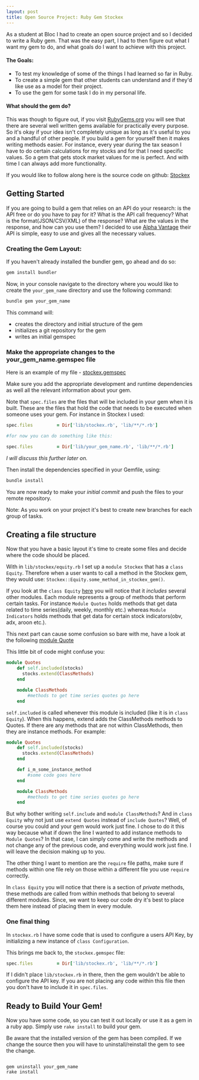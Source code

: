 ```yaml
---
layout: post
title: Open Source Project: Ruby Gem Stockex
---
```


As a student at Bloc I had to create an open source project and so I decided to write a Ruby gem. That was the easy part, I had to then figure out what I want my gem to do, and what goals do I want to achieve with this project.

#### The Goals:

  - To test my knowledge of some of the things I had learned so far in Ruby.
  - To create a simple gem that other students can understand and if they'd like use as a model for their project.
  - To use the gem for some task I do in my personal life.

#### What should the gem do?

This was though to figure out, if you visit [RubyGems.org](https://rubygems.org/) you will see that there are several well written gems available for practically every purpose. So it's okay if your idea isn't completely unique as long as it's useful to you and a handful of other people. If you build a gem for yourself then it makes writing methods easier. For instance, every year during the tax season I have to do certain calculations for my stocks and for that I need specific values. So a gem that gets stock market values for me is perfect. And with time I can always add more functionality.

If you would like to follow along here is the source code on github: [Stockex](https://github.com/architapatelis/stockex)

## Getting Started

If you are going to build a gem that relies on an API do your research: is the API free or do you have to pay for it? What is the API call frequency? What is the format(JSON/CSV/XML) of the response? What are the values in the response, and how can you use them? I decided to use [Alpha Vantage](https://www.alphavantage.co/) their API is simple, easy to use and gives all the necessary values.

### Creating the Gem Layout:

If you haven't already installed the bundler gem, go ahead and do so:

```ruby
gem install bundler
```

Now, in your console navigate to the directory where you would like to create the `your_gem_name` directory and use the following command:

```ruby
bundle gem your_gem_name

```

This command will:

  - creates the directory and initial structure of the gem
  - initializes a git repository for the gem
  - writes an initial gemspec

### Make the appropriate changes to the your_gem_name.gemspec file

Here is an example of my file - [stockex.gemspec](https://github.com/architapatelis/stockex/blob/master/stockex.gemspec)

Make sure you add the appropriate development and runtime dependencies as well all the relevant information about your gem.

Note that `spec.files` are the files that will be included in your gem when it is built. These are the files that hold the code that needs to be executed when someone uses your gem. For instance in Stockex I used:

```ruby
spec.files         = Dir['lib/stockex.rb', 'lib/**/*.rb']

#for now you can do something like this:

spec.files         = Dir['lib/your_gem_name.rb', 'lib/**/*.rb']

```
_I will discuss this further later on._

Then install the dependencies specified in your Gemfile, using:

```ruby
bundle install

```

You are now ready to make your _initial commit_ and push the files to your remote repository.

Note: As you work on your project it's best to create new branches for each group of tasks.

## Creating a file structure

Now that you have a basic layout it's time to create some files and decide where the code should be placed.

With in `lib/stockex/equity.rb` I set up a `module Stockex` that has a `class Equity`. Therefore when a user wants to call a method in the Stockex gem, they would use: `Stockex::Equity.some_method_in_stockex_gem()`.

If you look at the `class Equity` [here](https://github.com/architapatelis/stockex/blob/master/lib/stockex/equity.rb) you will notice that it _includes_ several other modules. Each module represents a group of methods that perform certain tasks. For instance `Module Quotes` holds methods that get data related to time series(daily, weekly, monthly etc.) whereas `Module Indicators` holds methods that get data for certain stock indicators(obv, adx, aroon etc.).

This next part can cause some confusion so bare with me, have a look at the following [module Quote](https://github.com/architapatelis/stockex/blob/master/lib/stockex/indicators.rb)

This little bit of code might confuse you:

```ruby
module Quotes
    def self.included(stocks)
      stocks.extend(ClassMethods)
    end

    module ClassMethods
        #methods to get time series quotes go here
    end

```

`self.included` is called whenever this module is included (like it is in `class Equity`). When this happens, extend adds the ClassMethods methods to Quotes.
If there are any methods that are not within ClassMethods, then they are instance methods. For example:

```ruby
module Quotes
    def self.included(stocks)
      stocks.extend(ClassMethods)
    end

    def i_m_some_instance_method
        #some code goes here
    end

    module ClassMethods
        #methods to get time series quotes go here
    end

```

But why bother writing `self.include` and `module ClassMethods`? And in `class Equity` why not just use `extend Quotes` instead of `include Quotes`? Well, of course you could and your gem would work just fine. I chose to do it this way because what if down the line I wanted to add instance methods to `Module Quotes`? In that case, I can simply come and write the methods and not change any of the previous code, and everything would work just fine. I will leave the decision making up to you.

The other thing I want to mention are the `require` file paths, make sure if methods within one file rely on those within a different file you use `require` correctly.

In `class Equity` you will notice that there is a section of _private_ methods, these methods are called from within methods that belong to several different modules. Since, we want to keep our code dry it's best to place them here instead of placing them in every module.

### One final thing

In `stockex.rb` I have some code that is used to configure a users API Key, by initializing a new instance of `class Configuration`.

This brings me back to, the `stockex.gemspec` file:

```ruby
spec.files         = Dir['lib/stockex.rb', 'lib/**/*.rb']

```

If I didn't place `lib/stockex.rb` in there, then the gem wouldn't be able to configure the API key. If you are not placing any code within this file then you don't have to include it in `spec.files`.

## Ready to Build Your Gem!

Now you have some code, so you can test it out locally or use it as a gem in a ruby app. Simply use `rake install` to build your gem.

Be aware that the installed version of the gem has been compiled. If we change the source then you will have to uninstall/reinstall the gem to see the change.

```

gem uninstall your_gem_name
rake install

```
